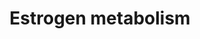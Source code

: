 ---
annotations:
- type: Pathway Ontology
  value: C18-steroid hormone biosynthetic pathway
authors:
- MaintBot
- AlexanderPico
- Nuno
- Egonw
- Mkutmon
description: ''
last-edited: 2019-08-16
organisms:
- Bos taurus
redirect_from:
- /index.php/Pathway:WP1053
- /instance/WP1053
schema-jsonld:
- '@context': https://schema.org/
  '@id': https://wikipathways.github.io/pathways/WP1053.html
  '@type': Dataset
  creator:
    '@type': Organization
    name: WikiPathways
  description: ''
  keywords:
  - Estradiol sulfate
  - ARSE
  - Estradiol
  - 4-Methoxyestradiol-3-glucuronide
  - Estrone-2,3-semiquinone
  - CYP1B1
  - UGT2B7
  - Superoxide
  - COMT
  - SULT1E1
  - 16a-Hydroxyestrone
  - Estradiol-17-glucuronide
  - 2-Hydroxyestradiol
  - Estrone-3-glucuronide
  - UGT1A8
  - 4-hydroxy-estradiol-4-glucuronide
  - CYP1A2
  - Estradiol-2,3-semiquinone
  - UGT1A1
  - Estrone-2,3-quinone
  - UGT1A9
  - 2-hydroxy-estradiol-2-glucuronide
  - 2-Hydroxyestrone-3-glucuronide
  - 4-Methoxyestrone-3-glucuronide
  - UGT1A3
  - Estrone-3,4-semiquinone
  - Estrone sulfate
  - 4-Hydroxyestradiol-3-glucuronide
  - 4-hydroxyestrone
  - CYP1A1
  - Oxygen
  - 2-Methoxyestrone
  - ARSD
  - STS
  - 4-Methoxyestrone
  - NQO1
  - GSTM1
  - Estradiol-3,4-semiquinone
  - 2-hydroxy-estradiol-sulfate
  - Estrone-3,4-quinone
  - 2-Hydroxyestrone
  - 2-Methoxyestradiol
  - Estradiol-3,4-quinone
  - Estrone
  - Estradiol-3-glucuronide
  - 4-Methoxyestradiol
  - Estradiol-2,3-quinone
  - 2-Methoxyestradiol-3-glucuronide
  - 4-hydroxyestrone-3-glucuronide
  - 2-hydroxyestradiol-3-glucuronide
  - 4-hydroxyestradiol
  - SULT1A1
  - Estrone-17-glucuronide
  - 4-hydroxy-estradiol-sulfate
  - GSTA2
  - CYP3A4
  - 2-Methoxyestrone 3-glucuronide
  license: CC0
  name: Estrogen metabolism
seo: CreativeWork
title: Estrogen metabolism
wpid: WP1053
---